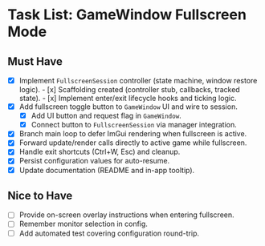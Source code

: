 # Task List: GameWindow Fullscreen Mode

## Must Have
- [x] Implement `FullscreenSession` controller (state machine, window restore logic).
		- [x] Scaffolding created (controller stub, callbacks, tracked state).
		- [x] Implement enter/exit lifecycle hooks and ticking logic.
- [x] Add fullscreen toggle button to `GameWindow` UI and wire to session.
	- [x] Add UI button and request flag in `GameWindow`.
	- [x] Connect button to `FullscreenSession` via manager integration.
- [x] Branch main loop to defer ImGui rendering when fullscreen is active.
- [x] Forward update/render calls directly to active game while fullscreen.
- [x] Handle exit shortcuts (Ctrl+W, Esc) and cleanup.
- [x] Persist configuration values for auto-resume.
- [x] Update documentation (README and in-app tooltip).

## Nice to Have
- [ ] Provide on-screen overlay instructions when entering fullscreen.
- [ ] Remember monitor selection in config.
- [ ] Add automated test covering configuration round-trip.

